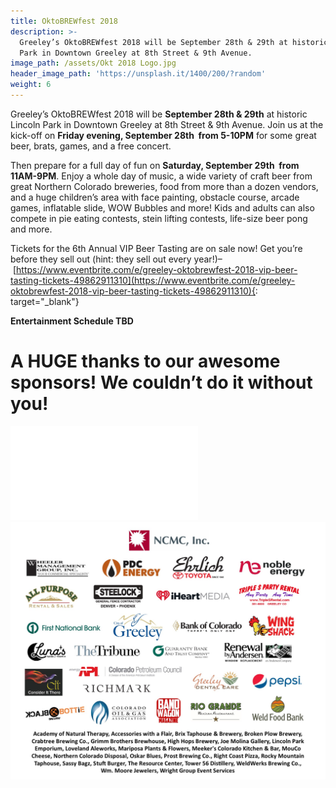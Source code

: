 ```yaml
---
title: OktoBREWfest 2018
description: >-
  Greeley’s OktoBREWfest 2018 will be September 28th & 29th at historic Lincoln
  Park in Downtown Greeley at 8th Street & 9th Avenue.
image_path: /assets/Okt 2018 Logo.jpg
header_image_path: 'https://unsplash.it/1400/200/?random'
weight: 6
---
```


Greeley’s OktoBREWfest 2018 will be **September 28th & 29th** at historic Lincoln Park in Downtown Greeley at 8th Street & 9th Avenue. Join us at the kick-off on **Friday evening, September 28th &nbsp;from 5-10PM** for some great beer, brats, games, and a free concert.

Then prepare for a full day of fun on **Saturday, September 29th &nbsp;from 11AM-9PM**. Enjoy a whole day of music, a wide variety of craft beer from great Northern Colorado breweries, food from more than a dozen vendors, and a huge children’s area with face painting, obstacle course, arcade games, inflatable slide, WOW Bubbles and more! Kids and adults can also compete in pie eating contests, stein lifting contests, life-size beer pong and more.

Tickets for the 6th Annual VIP Beer Tasting are on sale now! Get you’re before they sell out (hint: they sell out every year!)–&nbsp;[https://www.eventbrite.com/e/greeley-oktobrewfest-2018-vip-beer-tasting-tickets-49862911310](https://www.eventbrite.com/e/greeley-oktobrewfest-2018-vip-beer-tasting-tickets-49862911310){: target="_blank"}

**Entertainment Schedule TBD**

# **A HUGE thanks to our awesome sponsors! We couldn’t do it without you!**

![](/assets/okt2018-sponsors--for-website.pub)![](/assets/okt2018-sponsors--for-website-1.jpg)